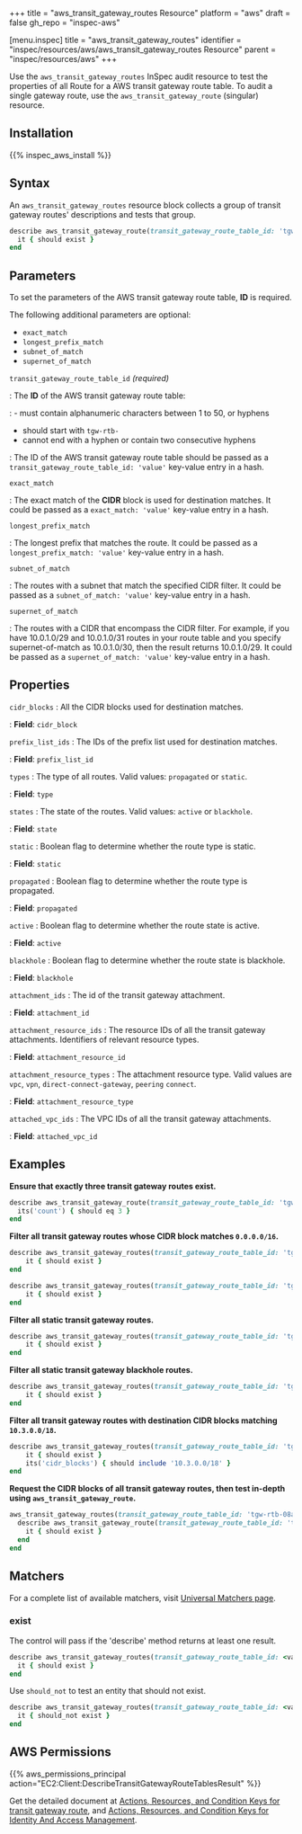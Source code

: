 +++
title = "aws_transit_gateway_routes Resource"
platform = "aws"
draft = false
gh_repo = "inspec-aws"

[menu.inspec]
title = "aws_transit_gateway_routes"
identifier = "inspec/resources/aws/aws_transit_gateway_routes Resource"
parent = "inspec/resources/aws"
+++

Use the `aws_transit_gateway_routes` InSpec audit resource to test the properties of all Route for a AWS transit gateway route table.
To audit a single gateway route, use the `aws_transit_gateway_route` (singular) resource.

## Installation

{{% inspec_aws_install %}}

## Syntax

An `aws_transit_gateway_routes` resource block collects a group of transit gateway routes' descriptions and tests that group.

```ruby
describe aws_transit_gateway_route(transit_gateway_route_table_id: 'tgw-rtb-08acd74550c99e589')
  it { should exist }
end
```

## Parameters

To set the parameters of the AWS transit gateway route table, **ID** is required.

The following additional parameters are optional:

- `exact_match`
- `longest_prefix_match`
- `subnet_of_match`
- `supernet_of_match`

`transit_gateway_route_table_id` _(required)_

: The **ID** of the AWS transit gateway route table:

: - must contain alphanumeric characters between 1 to 50, or hyphens
  - should start with `tgw-rtb-`
  - cannot end with a hyphen or contain two consecutive hyphens

: The ID of the AWS transit gateway route table should be passed as a `transit_gateway_route_table_id: 'value'` key-value entry in a hash.

`exact_match`

: The exact match of the **CIDR** block is used for destination matches. It could be passed as a `exact_match: 'value'` key-value entry in a hash.

`longest_prefix_match`

: The longest prefix that matches the route. It could be passed as a `longest_prefix_match: 'value'` key-value entry in a hash.

`subnet_of_match`

: The routes with a subnet that match the specified CIDR filter. It could be passed as a `subnet_of_match: 'value'` key-value entry in a hash.

`supernet_of_match`

: The routes with a CIDR that encompass the CIDR filter. For example, if you have 10.0.1.0/29 and 10.0.1.0/31 routes in your route table and you specify supernet-of-match as 10.0.1.0/30, then the result returns 10.0.1.0/29.
  It could be passed as a `supernet_of_match: 'value'` key-value entry in a hash.

## Properties

`cidr_blocks`
: All the CIDR blocks used for destination matches.

: **Field**: `cidr_block`

`prefix_list_ids`
: The IDs of the prefix list used for destination matches.

: **Field**: `prefix_list_id`

`types`
: The type of all routes. Valid values: `propagated` or `static`.

: **Field**: `type`

`states`
: The state of the routes. Valid values: `active` or `blackhole`.

: **Field**: `state`

`static`
: Boolean flag to determine whether the route type is static.

: **Field**: `static`

`propagated`
: Boolean flag to determine whether the route type is propagated.

: **Field**: `propagated`

`active`
: Boolean flag to determine whether the route state is active.

: **Field**: `active`

`blackhole`
: Boolean flag to determine whether the route state is blackhole.

: **Field**: `blackhole`

`attachment_ids`
: The id of the transit gateway attachment.

: **Field**: `attachment_id`

`attachment_resource_ids`
: The resource IDs of all the transit gateway attachments. Identifiers of relevant resource types.

: **Field**: `attachment_resource_id`

`attachment_resource_types`
: The attachment resource type. Valid values are `vpc`, `vpn`, `direct-connect-gateway`, `peering` `connect`.

: **Field**: `attachment_resource_type`

`attached_vpc_ids`
: The VPC IDs of all the transit gateway attachments.

: **Field**: `attached_vpc_id`

## Examples

**Ensure that exactly three transit gateway routes exist.**

```ruby
describe aws_transit_gateway_route(transit_gateway_route_table_id: 'tgw-rtb-08acd74550c99e589') do
  its('count') { should eq 3 }
end
```

**Filter all transit gateway routes whose CIDR block matches `0.0.0.0/16`.**

```ruby
describe aws_transit_gateway_routes(transit_gateway_route_table_id: 'tgw-rtb-08acd74550c99e589', exact_match: '0.0.0.0/16') do
    it { should exist }
end
```

```ruby
describe aws_transit_gateway_routes(transit_gateway_route_table_id: 'tgw-rtb-08acd74550c99e589').where(cidr_block: '0.0.0.0/16') do
    it { should exist }
end
```

**Filter all static transit gateway routes.**

```ruby
describe aws_transit_gateway_routes(transit_gateway_route_table_id: 'tgw-rtb-08acd74550c99e589').where(static: true) do
    it { should exist }
end
```

**Filter all static transit gateway blackhole routes.**

```ruby
describe aws_transit_gateway_routes(transit_gateway_route_table_id: 'tgw-rtb-08acd74550c99e589').where(static: true, blackhole: true) do
    it { should exist }
end
```

**Filter all transit gateway routes with destination CIDR blocks matching `10.3.0.0/18`.**

```ruby
describe aws_transit_gateway_routes(transit_gateway_route_table_id: 'tgw-rtb-08acd74550c99e589', supernet_of_match: 10.3.0.0/19) do
    it { should exist }
    its('cidr_blocks') { should include '10.3.0.0/18' }
end
```

**Request the CIDR blocks of all transit gateway routes, then test in-depth using `aws_transit_gateway_route`.**

```ruby
aws_transit_gateway_routes(transit_gateway_route_table_id: 'tgw-rtb-08acd74550c99e589').cidr_blocks.each do |cidr_block|
  describe aws_transit_gateway_route(transit_gateway_route_table_id: 'tgw-rtb-08acd74550c99e589', cidr_block: cidr_block) do
    it { should exist }
  end
end
```

## Matchers

For a complete list of available matchers, visit [Universal Matchers page](https://www.inspec.io/docs/reference/matchers/).

### exist

The control will pass if the 'describe' method returns at least one result.

```ruby
describe aws_transit_gateway_routes(transit_gateway_route_table_id: <value>).where( <property>: <value>) do
  it { should exist }
end
```

Use `should_not` to test an entity that should not exist.

```ruby
describe aws_transit_gateway_routes(transit_gateway_route_table_id: <value>).where( <property>: <value>) do
  it { should_not exist }
end
```

## AWS Permissions

{{% aws_permissions_principal action="EC2:Client:DescribeTransitGatewayRouteTablesResult" %}}

Get the detailed document at [Actions, Resources, and Condition Keys for transit gateway route](https://docs.aws.amazon.com/vpc/latest/userguide/vpc-policy-examples.html), and [Actions, Resources, and Condition Keys for Identity And Access Management](https://docs.aws.amazon.com/IAM/latest/UserGuide/list_identityandaccessmanagement.html).
